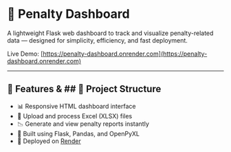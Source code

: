 # 🚨 Penalty Dashboard

A lightweight Flask web dashboard to track and visualize penalty-related data — designed for simplicity, efficiency, and fast deployment.

Live Demo: [https://penalty-dashboard.onrender.com](https://penalty-dashboard.onrender.com)

---

## 🔧 Features & ## 📁 Project Structure

- 📊 Responsive HTML dashboard interface
- 📂 Upload and process Excel (XLSX) files
- 📉 Generate and view penalty reports instantly
- 🧠 Built using Flask, Pandas, and OpenPyXL
- 🚀 Deployed on [Render](https://render.com)



